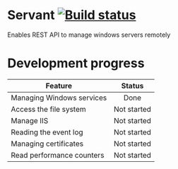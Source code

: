 # Servant [![Build status](https://ci.appveyor.com/api/projects/status/s71a0dess4713e4w?svg=true)](https://ci.appveyor.com/project/skazantsev/servant)

Enables REST API to manage windows servers remotely

# Development progress
| Feature       			| Status        |
| ------------------------- |:-------------:|
| Managing Windows services | Done          |
| Access the file system 	| Not started   |
| Manage IIS      			| Not started   |
| Reading the event log 	| Not started   |
| Managing certificates     | Not started   |
| Read performance counters | Not started   |
